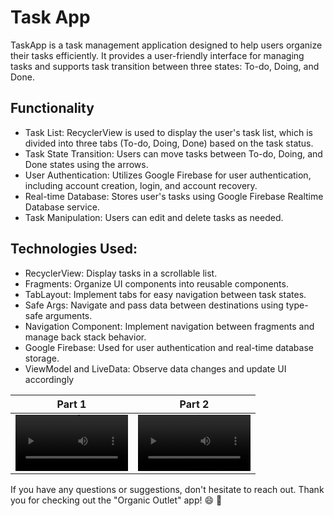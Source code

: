 # Task App

TaskApp is a task management application designed to help users organize their tasks efficiently. 
It provides a user-friendly interface for managing tasks and supports task transition between three states: To-do, Doing, and Done.

## Functionality
- Task List: RecyclerView is used to display the user's task list, which is divided into three tabs (To-do, Doing, Done) based on the task status.
- Task State Transition: Users can move tasks between To-do, Doing, and Done states using the arrows.
- User Authentication: Utilizes Google Firebase for user authentication, including account creation, login, and account recovery.
- Real-time Database: Stores user's tasks using Google Firebase Realtime Database service.
- Task Manipulation: Users can edit and delete tasks as needed.

## Technologies Used:

- RecyclerView: Display tasks in a scrollable list.
- Fragments: Organize UI components into reusable components.
- TabLayout: Implement tabs for easy navigation between task states.
- Safe Args: Navigate and pass data between destinations using type-safe arguments.
- Navigation Component: Implement navigation between fragments and manage back stack behavior.
- Google Firebase: Used for user authentication and real-time database storage.
- ViewModel and LiveData: Observe data changes and update UI accordingly

Part 1 | Part 2
:-: | :-:
<video src='https://github.com/LiviaCarv/TaskApp/assets/112710454/da75428f-fc96-45fd-a141-85b56aeb5fd8' width=180/> | <video src='https://github.com/LiviaCarv/TaskApp/assets/112710454/15f1811c-f392-4f2f-886e-8b33e7ae7830' width=180/>

If you have any questions or suggestions, don't hesitate to reach out. Thank you for checking out the "Organic Outlet" app! :smile: :rocket:


